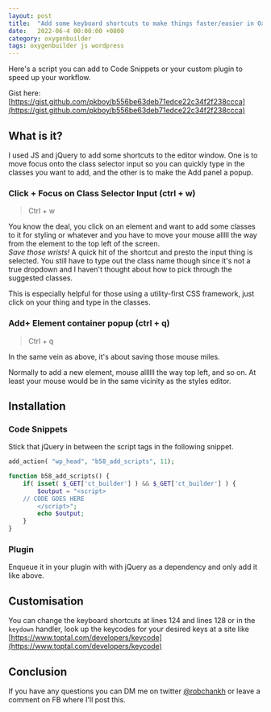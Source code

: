 ```yaml
---
layout: post
title:  "Add some keyboard shortcuts to make things faster/easier in OxygenBuilder"
date:   2022-06-4 00:00:00 +0800
category: oxygenbuilder
tags: oxygenbuilder js wordpress
---
```


Here's a script you can add to Code Snippets or your custom plugin to speed up your workflow.  

Gist here: [https://gist.github.com/pkboy/b556be63deb71edce22c34f2f238ccca](https://gist.github.com/pkboy/b556be63deb71edce22c34f2f238ccca)

## What is it?

I used JS and jQuery to add some shortcuts to the editor window. One is to move focus onto the class selector input so you can quickly type in the classes you want to add, and the other is to make the Add panel a popup.

### Click + Focus on Class Selector Input (ctrl + w)

> Ctrl + w

You know the deal, you click on an element and want to add some classes to it for styling or whatever and you have to move your mouse alllll the way from the element to the top left of the screen.  
*Save those wrists!* A quick hit of the shortcut and presto the input thing is selected. You still have to type out the class name though since it's not a true dropdown and I haven't thought about how to pick through the suggested classes.  

This is especially helpful for those using a utility-first CSS framework, just click on your thing and type in the classes.

### Add+ Element container popup (ctrl + q)

> Ctrl + q

In the same vein as above, it's about saving those mouse miles.  

Normally to add a new element, mouse allllll the way top left, and so on. At least your mouse would be in the same vicinity as the styles editor.  

## Installation

### Code Snippets

Stick that jQuery in between the script tags in the following snippet.

```php
add_action( "wp_head", "b58_add_scripts", 11);

function b58_add_scripts() {
	if( isset( $_GET['ct_builder'] ) && $_GET['ct_builder'] ) {
		$output = "<script>
    // CODE GOES HERE
		</script>";
		echo $output;
	}
}
```

### Plugin

Enqueue it in your plugin with with jQuery as a dependency and only add it like above.

## Customisation

You can change the keyboard shortcuts at lines 124 and lines 128 or in the ```keydown``` handler, look up the keycodes for your desired keys at a site like [https://www.toptal.com/developers/keycode](https://www.toptal.com/developers/keycode)

## Conclusion

If you have any questions you can DM me on twitter [@robchankh](https://twitter.com/robchankh) or leave a comment on FB where I'll post this.